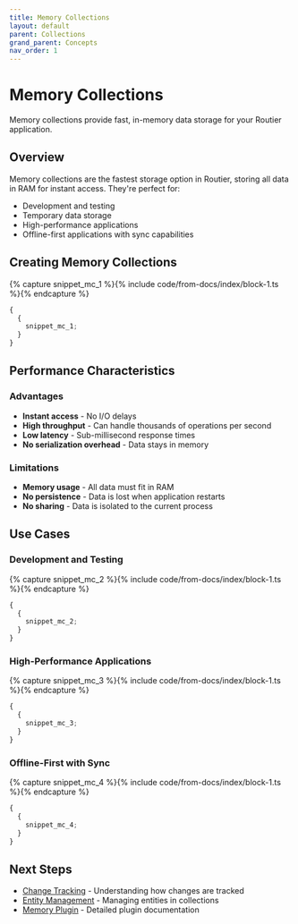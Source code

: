 ```yaml
---
title: Memory Collections
layout: default
parent: Collections
grand_parent: Concepts
nav_order: 1
---
```


# Memory Collections

Memory collections provide fast, in-memory data storage for your Routier application.

## Overview

Memory collections are the fastest storage option in Routier, storing all data in RAM for instant access. They're perfect for:

- Development and testing
- Temporary data storage
- High-performance applications
- Offline-first applications with sync capabilities

## Creating Memory Collections

{% capture snippet_mc_1 %}{% include code/from-docs/index/block-1.ts %}{% endcapture %}

```ts
{
  {
    snippet_mc_1;
  }
}
```

## Performance Characteristics

### Advantages

- **Instant access** - No I/O delays
- **High throughput** - Can handle thousands of operations per second
- **Low latency** - Sub-millisecond response times
- **No serialization overhead** - Data stays in memory

### Limitations

- **Memory usage** - All data must fit in RAM
- **No persistence** - Data is lost when application restarts
- **No sharing** - Data is isolated to the current process

## Use Cases

### Development and Testing

{% capture snippet_mc_2 %}{% include code/from-docs/index/block-1.ts %}{% endcapture %}

```ts
{
  {
    snippet_mc_2;
  }
}
```

### High-Performance Applications

{% capture snippet_mc_3 %}{% include code/from-docs/index/block-1.ts %}{% endcapture %}

```ts
{
  {
    snippet_mc_3;
  }
}
```

### Offline-First with Sync

{% capture snippet_mc_4 %}{% include code/from-docs/index/block-1.ts %}{% endcapture %}

```ts
{
  {
    snippet_mc_4;
  }
}
```

## Next Steps

- [Change Tracking](change-tracking.md) - Understanding how changes are tracked
- [Entity Management](entity-management.md) - Managing entities in collections
- [Memory Plugin](../plugins/built-in-plugins/memory/README.md) - Detailed plugin documentation
